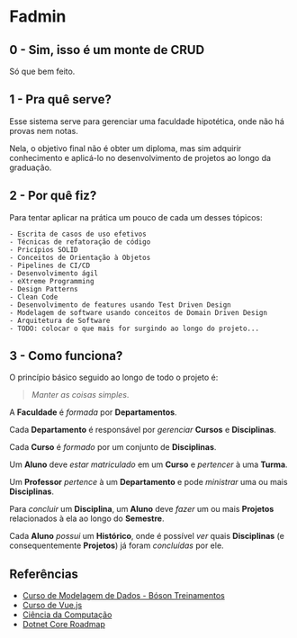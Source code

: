 # Fadmin

## 0 - Sim, isso é um monte de CRUD

Só que bem feito.

## 1 - Pra quê serve?

Esse sistema serve para gerenciar uma faculdade hipotética, onde não há provas nem notas.

Nela, o objetivo final não é obter um diploma, mas sim adquirir conhecimento e aplicá-lo no desenvolvimento de projetos ao longo da graduação.

## 2 - Por quê fiz?

Para tentar aplicar na prática um pouco de cada um desses tópicos:

	- Escrita de casos de uso efetivos
	- Técnicas de refatoração de código
	- Pricípios SOLID
	- Conceitos de Orientação à Objetos
	- Pipelines de CI/CD
	- Desenvolvimento ágil
	- eXtreme Programming
	- Design Patterns
	- Clean Code
	- Desenvolvimento de features usando Test Driven Design
	- Modelagem de software usando conceitos de Domain Driven Design
	- Arquitetura de Software
	- TODO: colocar o que mais for surgindo ao longo do projeto...

## 3 - Como funciona?

O princípio básico seguido ao longo de todo o projeto é: 
> *Manter as coisas simples*.

A **Faculdade** é *formada* por **Departamentos**.

Cada **Departamento** é responsável por *gerenciar* **Cursos** e **Disciplinas**.

Cada **Curso** é *formado* por um conjunto de **Disciplinas**.

Um **Aluno** deve *estar matriculado* em um **Curso** e *pertencer* à uma **Turma**.

Um **Professor** *pertence* à um **Departamento** e pode *ministrar* uma ou mais **Disciplinas**.

Para *concluir* um **Disciplina**, um **Aluno** deve *fazer* um ou mais **Projetos** relacionados à ela ao longo do **Semestre**.

Cada **Aluno** *possui* um **Histórico**, onde é possível *ver* quais **Disciplinas** (e consequentemente **Projetos**) já foram *concluídas* por ele.

## Referências
- [Curso de Modelagem de Dados - Bóson Treinamentos](https://www.youtube.com/playlist?list=PLucm8g_ezqNoNHU8tjVeHmRGBFnjDIlxD)
- [Curso de Vue.js](https://www.youtube.com/watch?v=ArC_Tfmgfb0&list=WL&index=2)
- [Ciência da Computação](https://teachyourselfcs.com/)
- [Dotnet Core Roadmap](https://github.com/MoienTajik/AspNetCore-Developer-Roadmap)
